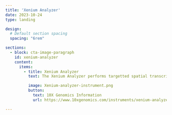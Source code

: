 ```yaml
---
title: 'Xenium Analyzer'
date: 2023-10-24
type: landing 

design:
  # Default section spacing
  spacing: "6rem"

sections:
  - block: cta-image-paragraph
    id: xenium-analyzer
    content:
      items:
        - title: Xenium Analyzer
          text: The Xenium Analyzer performs targetted spatial transcriptomics, permitting *in situ* investigations of single cells at the sub-cellular level.

          image: Xenium-analyzer-instrument.png
          button:
            text: 10X Genomics Information
            url: https://www.10xgenomics.com/instruments/xenium-analyzer

---
```

